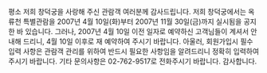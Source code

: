 평소 저희 창덕궁을 사랑해 주신 관람객 여러분께 감사드립니다. 저희 창덕궁에서는 옥류천 특별관람을 2007년 4월 10일(화)부터 2007년 11월 30일(금)까지 실시됨을 공지한 바 있습니다. 그러나, 2007년 4월 10일 이전 일자로 예약하신 고객님들이 계셔서 안내해 드리니, 4월 10일 이후로 재 예약하여 주시기 바랍니다. 아울러, 회원가입시 필수입력 사항은 관람객 관리를 위하여 반드시 필요한 사항임을 알려드리니 정확히 입력하여 주시기 바랍니다. 기타 문의사항은 02-762-9517로 전화주시기 바랍니다. 감사합니다.
